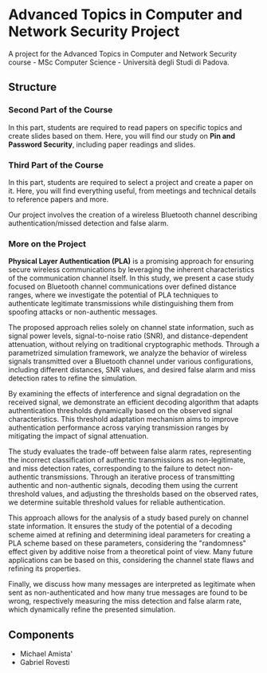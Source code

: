 # Advanced Topics in Computer and Network Security Project
A project for the Advanced Topics in Computer and Network Security course - MSc Computer Science - Università degli Studi di Padova.

## Structure

### Second Part of the Course
In this part, students are required to read papers on specific topics and create slides based on them. Here, you will find our study on **Pin and Password Security**, including paper readings and slides.

### Third Part of the Course
In this part, students are required to select a project and create a paper on it. Here, you will find everything useful, from meetings and technical details to reference papers and more.

Our project involves the creation of a wireless Bluetooth channel describing authentication/missed detection and false alarm.

### More on the Project

**Physical Layer Authentication (PLA)** is a promising approach for ensuring secure wireless communications by leveraging the inherent characteristics of the communication channel itself. In this study, we present a case study focused on Bluetooth channel communications over defined distance ranges, where we investigate the potential of PLA techniques to authenticate legitimate transmissions while distinguishing them from spoofing attacks or non-authentic messages.

The proposed approach relies solely on channel state information, such as signal power levels, signal-to-noise ratio (SNR), and distance-dependent attenuation, without relying on traditional cryptographic methods. Through a parametrized simulation framework, we analyze the behavior of wireless signals transmitted over a Bluetooth channel under various configurations, including different distances, SNR values, and desired false alarm and miss detection rates to refine the simulation.

By examining the effects of interference and signal degradation on the received signal, we demonstrate an efficient decoding algorithm that adapts authentication thresholds dynamically based on the observed signal characteristics. This threshold adaptation mechanism aims to improve authentication performance across varying transmission ranges by mitigating the impact of signal attenuation.

The study evaluates the trade-off between false alarm rates, representing the incorrect classification of authentic transmissions as non-legitimate, and miss detection rates, corresponding to the failure to detect non-authentic transmissions. Through an iterative process of transmitting authentic and non-authentic signals, decoding them using the current threshold values, and adjusting the thresholds based on the observed rates, we determine suitable threshold values for reliable authentication.

This approach allows for the analysis of a study based purely on channel state information. It ensures the study of the potential of a decoding scheme aimed at refining and determining ideal parameters for creating a PLA scheme based on these parameters, considering the "randomness" effect given by additive noise from a theoretical point of view. Many future applications can be based on this, considering the channel state flaws and refining its properties.

Finally, we discuss how many messages are interpreted as legitimate when sent as non-authenticated and how many true messages are found to be wrong, respectively measuring the miss detection and false alarm rate, which dynamically refine the presented simulation.

## Components

- Michael Amista'
- Gabriel Rovesti

